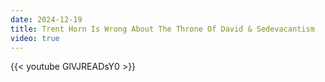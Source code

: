```yaml
---
date: 2024-12-19
title: Trent Horn Is Wrong About The Throne Of David & Sedevacantism
video: true
---
```



{{< youtube GlVJREADsY0 >}}
